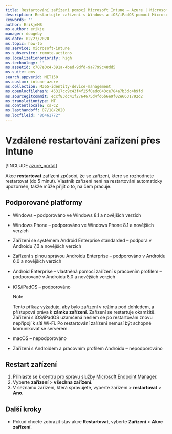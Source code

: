 ```yaml
---
title: Restartování zařízení pomocí Microsoft Intune – Azure | Microsoft Docs
description: Restartujte zařízení s Windows a iOS/iPadOS pomocí Microsoft Intune v Azure Portal pomocí vzdálené akce restartovat.
keywords: ''
author: ErikjeMS
ms.author: erikje
manager: dougeby
ms.date: 02/27/2020
ms.topic: how-to
ms.service: microsoft-intune
ms.subservice: remote-actions
ms.localizationpriority: high
ms.technology: ''
ms.assetid: c707e0c4-391a-4bad-9dfd-9a7799c48dd5
ms.suite: ems
search.appverid: MET150
ms.custom: intune-azure
ms.collection: M365-identity-device-management
ms.openlocfilehash: 45317cc9c43f4f25f0adc043ce784a7b3dc4b9fd
ms.sourcegitcommit: eccf83dc41f2764675d4fd6b6e9f02e6631792d2
ms.translationtype: MT
ms.contentlocale: cs-CZ
ms.lasthandoff: 07/18/2020
ms.locfileid: "86461772"
---
```

# <a name="remotely-restart-devices-with-intune"></a>Vzdálené restartování zařízení přes Intune


[!INCLUDE [azure_portal](../includes/azure_portal.md)]

Akce **restartovat** zařízení způsobí, že se zařízení, které se rozhodnete restartovat (do 5 minut). Vlastník zařízení není na restartování automaticky upozorněn, takže může přijít o to, na čem pracuje.

## <a name="supported-platforms"></a>Podporované platformy

- Windows – podporováno ve Windows 8.1 a novějších verzích
- Windows Phone – podporováno ve Windows Phone 8.1 a novějších verzích
- Zařízení se systémem Android Enterprise standarded – podpora v Androidu 7,0 a novějších verzích
- Zařízení s plnou správou Androidu Enterprise – podporováno v Androidu 6,0 a novějších verzích
- Android Enterprise – vlastněná pomocí zařízení s pracovním profilem – podporované v Androidu 8,0 a novějších verzích
- iOS/iPadOS – podporováno

    > [!Note]  
    > Tento příkaz vyžaduje, aby bylo zařízení v režimu pod dohledem, a přístupová práva k **zámku zařízení**. Zařízení se restartuje okamžitě. Zařízení s iOS/iPadOS uzamčená heslem se po restartování znovu nepřipojí k síti Wi-Fi. Po restartování zařízení nemusí být schopné komunikovat se serverem.
- macOS – nepodporováno
- Zařízení s Androidem a pracovním profilem Androidu – nepodporováno

## <a name="restart-a-device"></a>Restart zařízení

1. Přihlaste se k [centru pro správu služby Microsoft Endpoint Manager](https://go.microsoft.com/fwlink/?linkid=2109431).
3. Vyberte **zařízení**  >  **všechna zařízení**.
4. V seznamu zařízení, která spravujete, vyberte zařízení > **restartovat**  >  **Ano**.

## <a name="next-steps"></a>Další kroky

- Pokud chcete zobrazit stav akce **Restartovat**, vyberte **Zařízení** > **Akce zařízení**.

